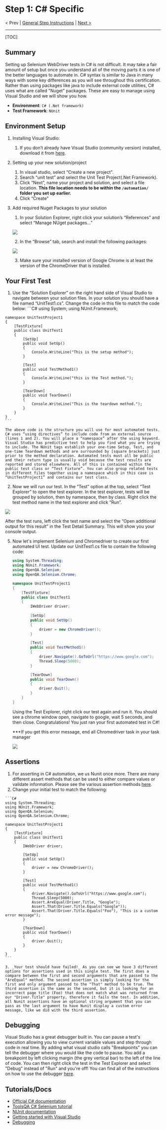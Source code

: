 # Step 1: C# Specific

< Prev | [General Step Instructions](../step1.md) | [Next >](./CSharp2.md)

---

[TOC]

## Summary

Setting up Selenium WebDriver tests in C# is not difficult. It may take a fair amount of setup but once you understand all of the moving parts it is one of the better languages to automate in. C# syntax is similar to Java in many ways with some key differences as you will see throughout this certification. Rather than using packages like java to include external code utilities, C# uses what are called "Nuget" packages. These are easy to manage using Visual Studio and we will show you how. 

- **Environment**: `C# (.Net framework)`
- **Test Framework**: `NUnit`

## Environment Setup

1. Installing Visual Studio:
   1. If you don’t already have Visual Studio (community version) installed, download it from [here](https://visualstudio.microsoft.com/downloads/).
2. Setting up your new solution/project
   1. In visual studio, select “Create a new project".
   2. Search “unit test” and select the Unit Test Project(.Net Framework).
   3. Click “Next”, name your project and solution, and select a file location. **This file location needs to be within the `/automation/` folder you set up earlier.**
   4. Click “Create"
3. Add required Nuget Packages to your solution
   1. In your Solution Explorer, right click your solution’s “References” and select “Manage NUget packages...”  
   
   ![](./screencaps/SolutionNugetNavigation.png)   

   2. In the “Browse” tab, search and install the following packages:   
   
   ![](./screencaps/RequiredNugets.png)   

   3. Make sure your installed version of Google Chrome is at least the version of the ChromeDriver that is installed.   


## Your First Test


   1. Use the “Solution Explorer” on the right hand side of Visual Studio to navigate between your solution files. In your solution you should have a file named “UnitTest1.cs”. Change the code in this file to match the code below:
    ```C#
    using System;
    using NUnit.Framework;

    namespace UnitTestProject1
    {
        [TestFixture]
        public class UnitTest1
        {
            [SetUp]
            public void SetUp()
            {
                Console.WriteLine("This is the setup method");
            }

            [Test]
            public void TestMethod1()
            {
                Console.WriteLine("this is the Test method.");
            }

            [TearDown]
            public void TearDown()
            {
                Console.WriteLine("This is the teardown method.");
            }
        }
    }
    ```

    The above code is the structure you will use for most automated tests. C# uses “using directives” to include code from an external source (lines 1 and 2). You will place a “namespace” after the using keyword. Visual Studio has predictive text to help you find what you are trying to include. The NUnit tags establish your one-time Setup, Test, and one-time Teardown methods and are surrounded by [square brackets] just prior to the method declaration. Automated tests must all be public and their return type is usually void because the test results are reported and stored elsewhere. All of this is contained within the public test class or “Test Fixture”. You can also group related tests in different files together using a namespace which in this case is “UnitTestProject1” and contains our test class.

2.  Now we will run our test. In the “Test” option at the top, select “Test Explorer” to open the test explorer. In the test explorer, tests will be grouped by solution, then by namespace, then by class. Right click the test method name in the test explorer and click “Run”.   

![](./screencaps/FirstRunTests.png)   


After the test runs, left click the test name and select the “Open additional output for this result” in the Test Detail Summary. This will show you your console output.

5. Now let's implement Selenium and Chromedriver to create our first automated UI test. Update our UnitTest1.cs file to contain the following code:

    ```C#
    using System.Threading;
    using NUnit.Framework;
    using OpenQA.Selenium;
    using OpenQA.Selenium.Chrome;

    namespace UnitTestProject1
    {
        [TestFixture]
        public class UnitTest1
        {
            IWebDriver driver;
            
            [SetUp]
            public void SetUp()
            {
                driver = new ChromeDriver();
            }

            [Test]
            public void TestMethod1()
            {
                driver.Navigate().GoToUrl("https://www.google.com");
                Thread.Sleep(5000);
            }

            [TearDown]
            public void TearDown()
            {
                driver.Quit();
            }
        }
    }
    ```

    Using the Test Explorer, right click our test again and run it. You should see a chrome window open, navigate to google, wait 5 seconds, and then close. Congratulations! You just ran your first automated test in C#!   



    ***If you get this error message, end all Chromedriver task in your task manager   

    ![](./screencaps/ChromedriverError.png)   


## Assertions   

   1. For asserting in C# automation, we us Nunit once more. There are many different assert methods that can be used to either compare values or validate information. Please see the various assertion methods [here](https://docs.nunit.org/articles/nunit/writing-tests/assertions/assertion-models/classic.html).
   2. Change your initial test to match the following:   

    ```C#
    using System.Threading;
    using NUnit.Framework;
    using OpenQA.Selenium;
    using OpenQA.Selenium.Chrome;

    namespace UnitTestProject1
    {
        [TestFixture]
        public class UnitTest1
        {
            IWebDriver driver;
            
            [SetUp]
            public void SetUp()
            {
                driver = new ChromeDriver();
            }

            [Test]
            public void TestMethod1()
            {
                driver.Navigate().GoToUrl("https://www.google.com");
                Thread.Sleep(5000);
                Assert.AreEqual(Driver.Title, "Google");
                Assert.That(Driver.Title.Equals("Google"));
                Assert.That(Driver.Title.Equals("Foo"), "This is a custom error message");
            }

            [TearDown]
            public void TearDown()
            {
                driver.Quit();
            }
        }
    }
    ```   

    3. _Your test should have failed!_ As you can see we have 3 different options for assertions used in this single test. The first does a compare between the first and second arguments that are passed to the "AreEqual" method. The second assertion is simply looking for the first and only argument passed to the "That" method to be true. The third assertion is the same as the second, but it is looking for an incorrect page title (Foo) that does not match what was returned from our "Driver.Title" property, therefore it fails the test. In addition, all Nunit assertions have an optional string argument that you can pass as the last argument to have Nunit display a custom error message, like we did with the third assertion.  

## Debugging

Visual Studio has a great debugger built in. You can pause a test's execution allowing you to view current variable values and step through code in real time. By adding what visual studio calls "Breakpoints" you can tell the debugger where you would like the code to pause. You add a breakpoint by left clicking margin (the grey vertical bar) to the left of the line of code. You can then right click the test in the Test Explorer and select "Debug" instead of "Run" and you're off! You can find all of the instructions on how to use the debugger [here](https://docs.microsoft.com/en-us/visualstudio/debugger/debugger-feature-tour?view=vs-2022).

## Tutorials/Docs

- [Official C# documentation](https://docs.microsoft.com/en-us/dotnet/csharp/tour-of-csharp/)
- [ToolsQA C# Selenium tutorial](https://www.toolsqa.com/selenium-c-sharp/)
- [NUnit documentation](https://docs.nunit.org/articles/nunit/intro.html)
- [Getting started with Visual Studio](https://visualstudio.microsoft.com/vs/getting-started/)
- [Debugging](https://docs.microsoft.com/en-us/visualstudio/debugger/debugger-feature-tour?view=vs-2022)